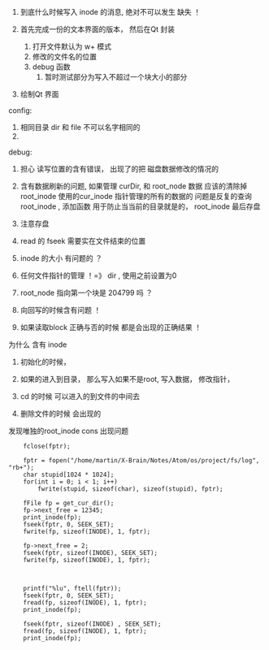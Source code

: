 1. 到底什么时候写入 inode 的消息, 绝对不可以发生 缺失 ！

2. 首先完成一份的文本界面的版本， 然后在Qt 封装
    1. 打开文件默认为 w+ 模式
    2. 修改的文件名的位置
    3. debug 函数
        1. 暂时测试部分为写入不超过一个块大小的部分

3. 绘制Qt 界面

config:
1. 相同目录 dir 和 file 不可以名字相同的
2. 


debug: 
1. 担心 读写位置的含有错误， 出现了的把 磁盘数据修改的情况的
2. 含有数据刷新的问题, 如果管理 curDir, 和 root_node 数据
应该的清除掉root_inode 使用的cur_inode 指针管理的所有的数据的
问题是反复的查询root_inode , 
添加函数 用于防止当当前的目录就是的， 
root_inode 最后存盘


3. 注意存盘

4. read 的 fseek 需要实在文件结束的位置
5. inode 的大小 有问题的  ？
6. 任何文件指针的管理 ！=》 dir , 使用之前设置为0
7. root_node 指向第一个块是 204799 吗 ？

1. 向回写的时候含有问题 ！

1. 如果读取block 正确与否的时候 都是会出现的正确结果 ！

为什么 含有 inode 
1. 初始化的时候， 
2. 如果的进入到目录， 那么写入如果不是root, 写入数据， 修改指针， 

1. cd 的时候 可以进入的到文件的中间去
2. 删除文件的时候 会出现的

发现唯独的root_inode cons 出现问题
```
    fclose(fptr);

    fptr = fopen("/home/martin/X-Brain/Notes/Atom/os/project/fs/log", "rb+");
    char stupid[1024 * 1024];
    for(int i = 0; i < 1; i++)
        fwrite(stupid, sizeof(char), sizeof(stupid), fptr);

    fFile fp = get_cur_dir();
    fp->next_free = 12345;
    print_inode(fp);
    fseek(fptr, 0, SEEK_SET);
    fwrite(fp, sizeof(INODE), 1, fptr);
    
    fp->next_free = 2;
    fseek(fptr, sizeof(INODE), SEEK_SET);
    fwrite(fp, sizeof(INODE), 1, fptr);



    printf("%lu", ftell(fptr));
    fseek(fptr, 0, SEEK_SET);
    fread(fp, sizeof(INODE), 1, fptr);
    print_inode(fp);

    fseek(fptr, sizeof(INODE) , SEEK_SET);
    fread(fp, sizeof(INODE), 1, fptr);
    print_inode(fp);
```